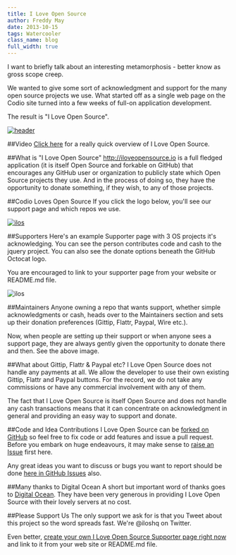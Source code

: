 ```yaml
---
title: I Love Open Source
author: Freddy May
date: 2013-10-15
tags: Watercooler
class_name: blog
full_width: true
---
```


I want to briefly talk about an interesting metamorphosis - better know as gross scope creep.

We wanted to give some sort of acknowledgment and support for the many open source projects we use. What started off as a single web page on the Codio site turned into a few weeks of full-on application development.

The result is "I Love Open Source".

[![header](/img/blog/ilos-blog-hdr.png)](http://iloveopensource.io)

##Video
<a href="http://player.vimeo.com/video/75609049?autoplay=1&hd=1" target="_blank">Click here</a> for a really quick overview of I Love Open Source.


##What is "I Love Open Source"
http://iloveopensource.io is a full fledged application (it is itself Open Source and forkable on GitHub) that encourages any GitHub user or organization to publicly state which Open Source projects they use. And in the process of doing so, they have the opportunity to donate something, if they wish, to any of those projects.

##Codio Loves Open Source
If you click the logo below, you'll see our support page and which repos we use.

[![ilos](/img/ilos-logo-lightbg.png)](http://www.iloveopensource.io/orgs/523c6c7f861be70200000007)

##Supporters
Here's an example Supporter page with 3 OS projects it's acknowledging. You can see the person contributes code and cash to the jquery project. You can also see the donate options beneath the GitHub Octocat logo.

You are encouraged to link to your supporter page from your website or README.md file.

![ilos](/img/blog/ilos-sup-page.png)


##Maintainers
Anyone owning a repo that wants support, whether simple acknowledgments or cash, heads over to the Maintainers section and sets up their donation preferences (Gittip, Flattr, Paypal, Wire etc.).

Now, when people are setting up their support or when anyone sees a support page, they are always gently given the opportunity to donate there and then. See the above image.

##What about Gittip, Flattr & Paypal etc?
I Love Open Source does not handle any payments at all. We allow the developer to use their own existing Gittip, Flattr and Paypal buttons. For the record, we do not take any commissions or have any commercial involvement with any of them.

The fact that I Love Open Source is itself Open Source and does not handle any cash transactions means that it can concentrate on acknowledgment in general and providing an easy way to support and donate.

##Code and Idea Contributions
I Love Open Source can be [forked on GitHub](https://github.com/codio/iloveopensource) so feel free to fix code or add features and issue a pull request. Before you embark on huge endeavours, it may make sense to [raise an Issue](https://github.com/codio/iloveopensource/issues?state=open) first here.

Any great ideas you want to discuss or bugs you want to report should be done [here in GitHub Issues](https://github.com/codio/iloveopensource/issues?state=open) also.

##Many thanks to Digital Ocean
A short but important word of thanks goes to [Digital Ocean](http://www.digitalocean.com). They have been very generous in providing I Love Open Source with their lovely servers at no cost.

##Please Support Us
The only support we ask for is that you Tweet about this project so the word spreads fast. We're @iloshq on Twitter.

Even better, [create your own I Love Open Source Supporter page right now](http://iloveopensource.io) and link to it from your web site or README.md file.




